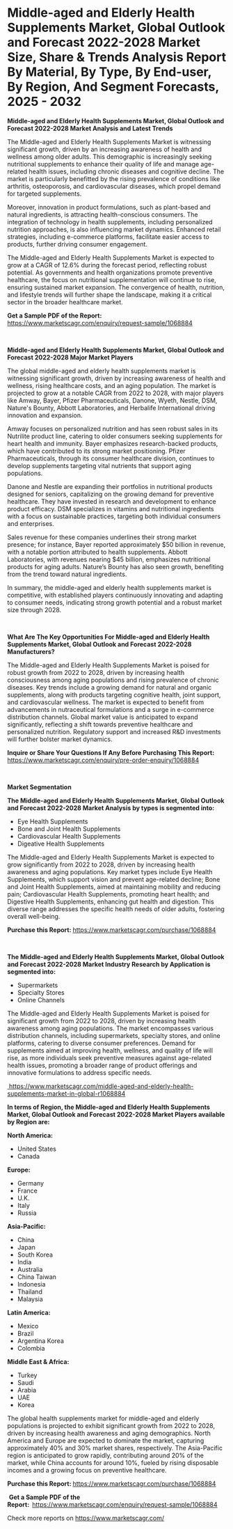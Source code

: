 <p><h1>Middle-aged and Elderly Health Supplements Market, Global Outlook and Forecast 2022-2028 Market Size, Share & Trends Analysis Report By Material, By Type, By End-user, By Region, And Segment Forecasts, 2025 - 2032</h1></p><p><strong>Middle-aged and Elderly Health Supplements Market, Global Outlook and Forecast 2022-2028 Market Analysis and Latest Trends</strong></p>
<p><p>The Middle-aged and Elderly Health Supplements Market is witnessing significant growth, driven by an increasing awareness of health and wellness among older adults. This demographic is increasingly seeking nutritional supplements to enhance their quality of life and manage age-related health issues, including chronic diseases and cognitive decline. The market is particularly benefitted by the rising prevalence of conditions like arthritis, osteoporosis, and cardiovascular diseases, which propel demand for targeted supplements.</p><p>Moreover, innovation in product formulations, such as plant-based and natural ingredients, is attracting health-conscious consumers. The integration of technology in health supplements, including personalized nutrition approaches, is also influencing market dynamics. Enhanced retail strategies, including e-commerce platforms, facilitate easier access to products, further driving consumer engagement.</p><p>The Middle-aged and Elderly Health Supplements Market is expected to grow at a CAGR of 12.6% during the forecast period, reflecting robust potential. As governments and health organizations promote preventive healthcare, the focus on nutritional supplementation will continue to rise, ensuring sustained market expansion. The convergence of health, nutrition, and lifestyle trends will further shape the landscape, making it a critical sector in the broader healthcare market.</p></p>
<p><strong>Get a Sample PDF of the Report:&nbsp;</strong> <a href="https://www.marketscagr.com/enquiry/request-sample/1068884?utm_campaign=2795&utm_medium=2&utm_source=Github&utm_content=ia&utm_term=21032025&utm_id=middle-aged-and-elderly-health-supplements-market-global-outlook-and-forecast-2022-2028">https://www.marketscagr.com/enquiry/request-sample/1068884</a></p>
<p>&nbsp;</p>
<p><strong>Middle-aged and Elderly Health Supplements Market, Global Outlook and Forecast 2022-2028 Major Market Players</strong></p>
<p><p>The global middle-aged and elderly health supplements market is witnessing significant growth, driven by increasing awareness of health and wellness, rising healthcare costs, and an aging population. The market is projected to grow at a notable CAGR from 2022 to 2028, with major players like Amway, Bayer, Pfizer Pharmaceuticals, Danone, Wyeth, Nestle, DSM, Nature's Bounty, Abbott Laboratories, and Herbalife International driving innovation and expansion.</p><p>Amway focuses on personalized nutrition and has seen robust sales in its Nutrilite product line, catering to older consumers seeking supplements for heart health and immunity. Bayer emphasizes research-backed products, which have contributed to its strong market positioning. Pfizer Pharmaceuticals, through its consumer healthcare division, continues to develop supplements targeting vital nutrients that support aging populations.</p><p>Danone and Nestle are expanding their portfolios in nutritional products designed for seniors, capitalizing on the growing demand for preventive healthcare. They have invested in research and development to enhance product efficacy. DSM specializes in vitamins and nutritional ingredients with a focus on sustainable practices, targeting both individual consumers and enterprises.</p><p>Sales revenue for these companies underlines their strong market presence; for instance, Bayer reported approximately $50 billion in revenue, with a notable portion attributed to health supplements. Abbott Laboratories, with revenues nearing $45 billion, emphasizes nutritional products for aging adults. Nature’s Bounty has also seen growth, benefiting from the trend toward natural ingredients.</p><p>In summary, the middle-aged and elderly health supplements market is competitive, with established players continuously innovating and adapting to consumer needs, indicating strong growth potential and a robust market size through 2028.</p></p>
<p>&nbsp;</p>
<p><strong>What Are The Key Opportunities For Middle-aged and Elderly Health Supplements Market, Global Outlook and Forecast 2022-2028 Manufacturers?</strong></p>
<p><p>The Middle-aged and Elderly Health Supplements Market is poised for robust growth from 2022 to 2028, driven by increasing health consciousness among aging populations and rising prevalence of chronic diseases. Key trends include a growing demand for natural and organic supplements, along with products targeting cognitive health, joint support, and cardiovascular wellness. The market is expected to benefit from advancements in nutraceutical formulations and a surge in e-commerce distribution channels. Global market value is anticipated to expand significantly, reflecting a shift towards preventive healthcare and personalized nutrition. Regulatory support and increased R&D investments will further bolster market dynamics.</p></p>
<p><strong>Inquire or Share Your Questions If Any Before Purchasing This Report:</strong> <a href="https://www.marketscagr.com/enquiry/pre-order-enquiry/1068884?utm_campaign=2795&utm_medium=2&utm_source=Github&utm_content=ia&utm_term=21032025&utm_id=middle-aged-and-elderly-health-supplements-market-global-outlook-and-forecast-2022-2028">https://www.marketscagr.com/enquiry/pre-order-enquiry/1068884</a></p>
<p>&nbsp;</p>
<p><strong>Market Segmentation</strong></p>
<p><strong>The Middle-aged and Elderly Health Supplements Market, Global Outlook and Forecast 2022-2028 Market Analysis by types is segmented into:</strong></p>
<p><ul><li>Eye Health Supplements</li><li>Bone and Joint Health Supplements</li><li>Cardiovascular Health Supplements</li><li>Digeative Health Supplements</li></ul></p>
<p><p>The Middle-aged and Elderly Health Supplements Market is expected to grow significantly from 2022 to 2028, driven by increasing health awareness and aging populations. Key market types include Eye Health Supplements, which support vision and prevent age-related decline; Bone and Joint Health Supplements, aimed at maintaining mobility and reducing pain; Cardiovascular Health Supplements, promoting heart health; and Digestive Health Supplements, enhancing gut health and digestion. This diverse range addresses the specific health needs of older adults, fostering overall well-being.</p></p>
<p><strong>Purchase this Report:&nbsp;</strong><a href="https://www.marketscagr.com/purchase/1068884?utm_campaign=2795&utm_medium=2&utm_source=Github&utm_content=ia&utm_term=21032025&utm_id=middle-aged-and-elderly-health-supplements-market-global-outlook-and-forecast-2022-2028">https://www.marketscagr.com/purchase/1068884</a></p>
<p>&nbsp;</p>
<p><strong>The Middle-aged and Elderly Health Supplements Market, Global Outlook and Forecast 2022-2028 Market Industry Research by Application is segmented into:</strong></p>
<p><ul><li>Supermarkets</li><li>Specialty Stores</li><li>Online Channels</li></ul></p>
<p><p>The Middle-aged and Elderly Health Supplements Market is poised for significant growth from 2022 to 2028, driven by increasing health awareness among aging populations. The market encompasses various distribution channels, including supermarkets, specialty stores, and online platforms, catering to diverse consumer preferences. Demand for supplements aimed at improving health, wellness, and quality of life will rise, as more individuals seek preventive measures against age-related health issues, promoting a broader range of product offerings and innovative formulations to address specific needs.</p></p>
<p><a href="https://www.marketscagr.com/middle-aged-and-elderly-health-supplements-market-in-global-r1068884?utm_campaign=2795&utm_medium=2&utm_source=Github&utm_content=ia&utm_term=21032025&utm_id=middle-aged-and-elderly-health-supplements-market-global-outlook-and-forecast-2022-2028">&nbsp;https://www.marketscagr.com/middle-aged-and-elderly-health-supplements-market-in-global-r1068884</a></p>
<p><strong>In terms of Region, the Middle-aged and Elderly Health Supplements Market, Global Outlook and Forecast 2022-2028 Market Players available by Region are:</strong></p>
<p>
    <p> <strong> North America: </strong>
        <ul>
            <li>United States</li>
            <li>Canada</li>
        </ul>
        </p> 
    <p> <strong> Europe: </strong>
        <ul>
            <li>Germany</li>
            <li>France</li>
            <li>U.K.</li>
            <li>Italy</li>
            <li>Russia</li>
        </ul>
        </p> 
    <p> <strong> Asia-Pacific: </strong>
        <ul>
            <li>China</li>
            <li>Japan</li>
            <li>South Korea</li>
            <li>India</li>
            <li>Australia</li>
            <li>China Taiwan</li>
            <li>Indonesia</li>
            <li>Thailand</li>
            <li>Malaysia</li>
        </ul>
        </p> 
    <p> <strong> Latin America: </strong>
        <ul>
            <li>Mexico</li>
            <li>Brazil</li>
            <li>Argentina Korea</li>
            <li>Colombia</li>
        </ul>
        </p> 
    <p> <strong> Middle East & Africa: </strong>
        <ul>
            <li>Turkey</li>
            <li>Saudi</li>
            <li>Arabia</li>
            <li>UAE</li>
            <li>Korea</li>
        </ul>
    </p>
    </p>
<p><p>The global health supplements market for middle-aged and elderly populations is projected to exhibit significant growth from 2022 to 2028, driven by increasing health awareness and aging demographics. North America and Europe are expected to dominate the market, capturing approximately 40% and 30% market shares, respectively. The Asia-Pacific region is anticipated to grow rapidly, contributing around 20% of the market, while China accounts for around 10%, fueled by rising disposable incomes and a growing focus on preventive healthcare.</p></p>
<p><strong>Purchase this Report: </strong><a href="https://www.marketscagr.com/purchase/1068884?utm_campaign=2795&utm_medium=2&utm_source=Github&utm_content=ia&utm_term=21032025&utm_id=middle-aged-and-elderly-health-supplements-market-global-outlook-and-forecast-2022-2028">https://www.marketscagr.com/purchase/1068884</a></p>
<p>&nbsp;<strong>Get a Sample PDF of the Report:&nbsp;&nbsp;</strong><a href="https://www.marketscagr.com/enquiry/request-sample/1068884?utm_campaign=2795&utm_medium=2&utm_source=Github&utm_content=ia&utm_term=21032025&utm_id=middle-aged-and-elderly-health-supplements-market-global-outlook-and-forecast-2022-2028">https://www.marketscagr.com/enquiry/request-sample/1068884</a></p>
<p><strong></strong></p>
<p>Check more reports on <a href="https://www.marketscagr.com/?utm_campaign=2795&utm_medium=2&utm_source=Github&utm_content=ia&utm_term=21032025&utm_id=middle-aged-and-elderly-health-supplements-market-global-outlook-and-forecast-2022-2028">https://www.marketscagr.com/</a></p>